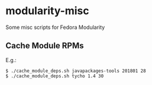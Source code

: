 # modularity-misc
Some misc scripts for Fedora Modularity

## Cache Module RPMs

E.g.:

```
$ ./cache_module_deps.sh javapackages-tools 201801 28
$ ./cache_module_deps.sh tycho 1.4 30
```
